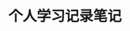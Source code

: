 <!--
 * @Author: webhjc
 * @Date: 2021-12-20 19:05:28
 * @LastEditors: webhjc
 * @LastEditTime: 2022-03-30 00:46:05
 * @FilePath: /个人项目/blogPro/README.md
 * @Description: 
 * 
 * Copyright (c) 2022 by 用户/公司名, All Rights Reserved. 
-->
# 个人学习记录笔记